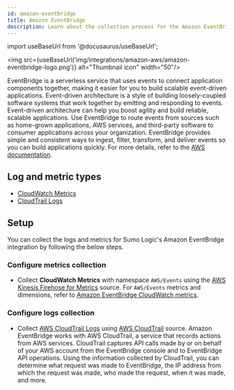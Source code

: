 ```yaml
---
id: amazon-eventbridge
title: Amazon EventBridge
description: Learn about the collection process for the Amazon EventBridge service.
---
```


import useBaseUrl from '@docusaurus/useBaseUrl';

<img src={useBaseUrl('img/integrations/amazon-aws/amazon-eventbridge-logo.png')} alt="Thumbnail icon" width="50"/>

EventBridge is a serverless service that uses events to connect application components together, making it easier for you to build scalable event-driven applications. Event-driven architecture is a style of building loosely-coupled software systems that work together by emitting and responding to events. Event-driven architecture can help you boost agility and build reliable, scalable applications. Use EventBridge to route events from sources such as home-grown applications, AWS services, and third-party software to consumer applications across your organization. EventBridge provides simple and consistent ways to ingest, filter, transform, and deliver events so you can build applications quickly. For more details, refer to the [AWS documentation](https://docs.aws.amazon.com/eventbridge/latest/userguide/eb-what-is.html).

## Log and metric types
* [CloudWatch Metrics](https://docs.aws.amazon.com/eventbridge/latest/userguide/eb-monitoring.html)
* [CloudTrail Logs](https://docs.aws.amazon.com/eventbridge/latest/userguide/eb-logging-monitoring.html#eb-info-in-cloudtrail)


## Setup
You can collect the logs and metrics for Sumo Logic's Amazon EventBridge integration by following the below steps.

### Configure metrics collection
* Collect **CloudWatch Metrics** with namespace `AWS/Events` using the [AWS Kinesis Firehose for Metrics](/docs/send-data/hosted-collectors/amazon-aws/aws-kinesis-firehose-metrics-source/) source. For `AWS/Events` metrics and dimensions, refer to [Amazon EventBridge CloudWatch metrics](https://docs.aws.amazon.com/eventbridge/latest/userguide/eb-monitoring.html).

### Configure logs collection
* Collect [AWS CloudTrail Logs](https://docs.aws.amazon.com/eventbridge/latest/userguide/eb-logging-monitoring.html#eb-info-in-cloudtrail) using [AWS CloudTrail](/docs/send-data/hosted-collectors/amazon-aws/aws-cloudtrail-source/) source. Amazon EventBridge works with AWS CloudTrail, a service that records actions from AWS services. CloudTrail captures API calls made by or on behalf of your AWS account from the EventBridge console and to EventBridge API operations. Using the information collected by CloudTrail, you can determine what request was made to EventBridge, the IP address from which the request was made, who made the request, when it was made, and more.
